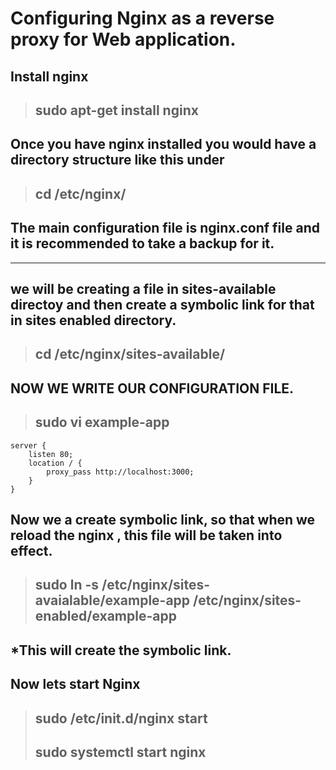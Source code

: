 # Configuring Nginx as a reverse proxy for Web application.


## Install nginx 
>## sudo apt-get install nginx

## Once you have nginx installed you would have a directory structure like this under 

>## cd /etc/nginx/

## The main configuration file is nginx.conf file and it is recommended to take a backup for it.

---------------------------------------------
## we will be creating a file in sites-available directoy and then create a symbolic link for that in sites enabled directory.

>## cd /etc/nginx/sites-available/
## NOW WE WRITE OUR CONFIGURATION FILE.
>## sudo vi example-app

```
server {
    listen 80;
    location / {
        proxy_pass http://localhost:3000;
    }
}  
```
## Now we a create symbolic link, so that when we reload the nginx , this file will be taken into effect.

>## sudo ln -s /etc/nginx/sites-avaialable/example-app /etc/nginx/sites-enabled/example-app
## *This will create the symbolic link.

## Now lets start Nginx

> ## sudo /etc/init.d/nginx start
> ## sudo systemctl start nginx



